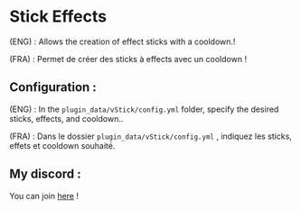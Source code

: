 # Stick Effects
  
<p>(ENG) : Allows the creation of effect sticks with a cooldown.! </p>  
<p>(FRA) : Permet de créer des sticks à effects avec un cooldown ! </p>  

## Configuration :

(ENG) : In the `plugin_data/vStick/config.yml` folder, specify the desired sticks, effects, and cooldown..

(FRA) : Dans le dossier `plugin_data/vStick/config.yml` ,  indiquez les sticks, effets et cooldown souhaité.  

## My discord :

You can join <a href="https://discord.gg/NkZu7DNKEn">here</a> !
